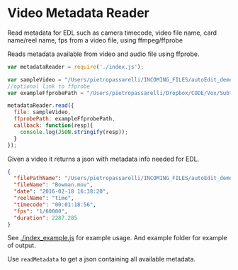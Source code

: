# Video Metadata Reader

 Read metadata for EDL such as camera timecode, video file name, card name/reel name, fps from a video file, using ffmpeg/ffprobe

 Reads metadata available from video and audio file using ffprobe.

```js
var metadataReader = require('./index.js');

var sampleVideo = "/Users/pietropassarelli/INCOMING_FILES/autoEdit_demo_videos/RecodeLiveEditing_test/Bowman.mov";
//optional link to ffprobe
var exampleFfprobePath = "/Users/pietropassarelli/Dropbox/CODE/Vox/SubtitleBurner_project/SubtitleBurner/bin/ffprobe";

metadataReader.read({
  file: sampleVideo,
  ffprobePath: exampleFfprobePath,
  callback: function(resp){
    console.log(JSON.stringify(resp));
  }
});
```

Given a video it returns a json with metadata info needed for EDL.

```json
{
  "filePathName": "/Users/pietropassarelli/INCOMING_FILES/autoEdit_demo_videos/RecodeLiveEditing_test/Bowman.mov",
  "fileName": "Bowman.mov",
  "date": "2016-02-18 16:38:20",
  "reelName": "time",
  "timecode": "00:01:18:56",
  "fps": "1/60000",
  "duration": 2287.285
}
```


See [./index_example.js](./index_example) for example usage. And example folder for example of output.

Use `readMetadata` to get a json containing all available metadata.

